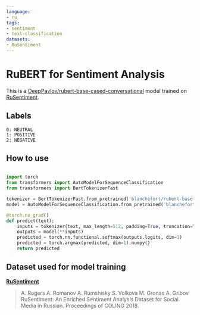 ```yaml
---
language:
- ru
tags:
- sentiment
- text-classification
datasets:
- RuSentiment
---
```


# RuBERT for Sentiment Analysis

This is a [DeepPavlov/rubert-base-cased-conversational](https://huggingface.co/DeepPavlov/rubert-base-cased-conversational) model trained on [RuSentiment](http://text-machine.cs.uml.edu/projects/rusentiment/).

## Labels
    0: NEUTRAL
    1: POSITIVE
    2: NEGATIVE

## How to use
```python

import torch
from transformers import AutoModelForSequenceClassification
from transformers import BertTokenizerFast

tokenizer = BertTokenizerFast.from_pretrained('blanchefort/rubert-base-cased-sentiment-rusentiment')
model = AutoModelForSequenceClassification.from_pretrained('blanchefort/rubert-base-cased-sentiment-rusentiment', return_dict=True)

@torch.no_grad()
def predict(text):
    inputs = tokenizer(text, max_length=512, padding=True, truncation=True, return_tensors='pt')
    outputs = model(**inputs)
    predicted = torch.nn.functional.softmax(outputs.logits, dim=1)
    predicted = torch.argmax(predicted, dim=1).numpy()
    return predicted
```


## Dataset used for model training

**[RuSentiment](http://text-machine.cs.uml.edu/projects/rusentiment/)**

> A. Rogers A. Romanov A. Rumshisky S. Volkova M. Gronas A. Gribov RuSentiment: An Enriched Sentiment Analysis Dataset for Social Media in Russian. Proceedings of COLING 2018.